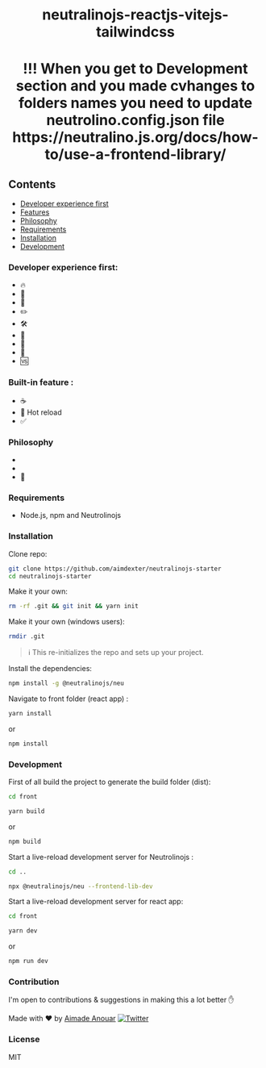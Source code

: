 <p align="center">
<h1 align="center">neutralinojs-reactjs-vitejs-tailwindcss</h1></p>
</p>

<p align="center">
<h1 align="center" color="red">!!! When you get to Development section and you made cvhanges to folders names you need to update neutrolino.config.json file https://neutralino.js.org/docs/how-to/use-a-frontend-library/ </h1></p>
</p>

## Contents

- [Developer experience first](#Developer-experience-first)
- [Features](#Built-in-feature-from-Next.js)
- [Philosophy](#Philosophy)
- [Requirements](#Requirements)
- [Installation](#installation)
- [Development](#development)

### Developer experience first:

- 🔥
- 🎨
- 💅
- ✏️
- 🛠
- 🧪
- 🧠
- 📕
- 🆚

### Built-in feature :

- ☕
- 💨 Hot reload
- ✅

### Philosophy

-
-
- 🚀

### Requirements

- Node.js, npm and Neutrolinojs

### Installation

Clone repo:

```sh
git clone https://github.com/aimdexter/neutralinojs-starter
cd neutralinojs-starter
```

Make it your own:

```sh
rm -rf .git && git init && yarn init
```

Make it your own (windows users):

```sh
rmdir .git
```

> :information_source: This re-initializes the repo and sets up your project.

Install the dependencies:

```sh
npm install -g @neutralinojs/neu
```

Navigate to front folder (react app) :

```sh
yarn install
```

or

```sh
npm install
```

### Development

First of all build the project to generate the build folder (dist):

```sh
cd front
```

```sh
yarn build
```

or

```sh
npm build
```

Start a live-reload development server for Neutrolinojs :

```sh
cd ..
```

```sh
npx @neutralinojs/neu --frontend-lib-dev
```

Start a live-reload development server for react app:

```sh
cd front
```

```sh
yarn dev
```

or

```sh
npm run dev
```

### Contribution

I'm open to contributions & suggestions in making this a lot better :hand:

Made with ♥ by [Aimade Anouar](https://www.aimdexter.com/) [![Twitter](https://img.shields.io/twitter/url/https/twitter.com/cloudposse.svg?style=social&label=Follow%20%40AimadeAnouar)](https://twitter.com/AnouarAimade)

### License

MIT
